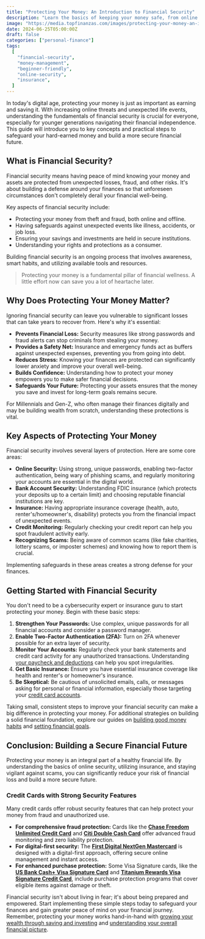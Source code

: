 ```yaml
---
title: "Protecting Your Money: An Introduction to Financial Security"
description: "Learn the basics of keeping your money safe, from online security tips to understanding insurance, to build a secure financial future."
image: "https://media.topfinanzas.com/images/protecting-your-money-an-introduction-to-financial-security.webp"
date: 2024-06-25T05:00:00Z
draft: false
categories: ["personal-finance"]
tags:
  [
    "financial-security",
    "money-management",
    "beginner-friendly",
    "online-security",
    "insurance",
  ]
---
```


In today's digital age, protecting your money is just as important as earning and saving it. With increasing online threats and unexpected life events, understanding the fundamentals of financial security is crucial for everyone, especially for younger generations navigating their financial independence. This guide will introduce you to key concepts and practical steps to safeguard your hard-earned money and build a more secure financial future.

## What is Financial Security?

Financial security means having peace of mind knowing your money and assets are protected from unexpected losses, fraud, and other risks. It's about building a defense around your finances so that unforeseen circumstances don't completely derail your financial well-being.

Key aspects of financial security include:

- Protecting your money from theft and fraud, both online and offline.
- Having safeguards against unexpected events like illness, accidents, or job loss.
- Ensuring your savings and investments are held in secure institutions.
- Understanding your rights and protections as a consumer.

Building financial security is an ongoing process that involves awareness, smart habits, and utilizing available tools and resources.

> Protecting your money is a fundamental pillar of financial wellness. A little effort now can save you a lot of heartache later.

## Why Does Protecting Your Money Matter?

Ignoring financial security can leave you vulnerable to significant losses that can take years to recover from. Here's why it's essential:

- **Prevents Financial Loss:** Security measures like strong passwords and fraud alerts can stop criminals from stealing your money.
- **Provides a Safety Net:** Insurance and emergency funds act as buffers against unexpected expenses, preventing you from going into debt.
- **Reduces Stress:** Knowing your finances are protected can significantly lower anxiety and improve your overall well-being.
- **Builds Confidence:** Understanding how to protect your money empowers you to make safer financial decisions.
- **Safeguards Your Future:** Protecting your assets ensures that the money you save and invest for long-term goals remains secure.

For Millennials and Gen-Z, who often manage their finances digitally and may be building wealth from scratch, understanding these protections is vital.

## Key Aspects of Protecting Your Money

Financial security involves several layers of protection. Here are some core areas:

- **Online Security:** Using strong, unique passwords, enabling two-factor authentication, being wary of phishing scams, and regularly monitoring your accounts are essential in the digital world.
- **Bank Account Security:** Understanding FDIC insurance (which protects your deposits up to a certain limit) and choosing reputable financial institutions are key.
- **Insurance:** Having appropriate insurance coverage (health, auto, renter's/homeowner's, disability) protects you from the financial impact of unexpected events.
- **Credit Monitoring:** Regularly checking your credit report can help you spot fraudulent activity early.
- **Recognizing Scams:** Being aware of common scams (like fake charities, lottery scams, or imposter schemes) and knowing how to report them is crucial.

Implementing safeguards in these areas creates a strong defense for your finances.

## Getting Started with Financial Security

You don't need to be a cybersecurity expert or insurance guru to start protecting your money. Begin with these basic steps:

1. **Strengthen Your Passwords:** Use complex, unique passwords for all financial accounts and consider a password manager.
2. **Enable Two-Factor Authentication (2FA):** Turn on 2FA whenever possible for an extra layer of security.
3. **Monitor Your Accounts:** Regularly check your bank statements and credit card activity for any unauthorized transactions. Understanding [your paycheck and deductions](/personal-finance/understanding-your-paycheck-taxes-deductions-and-net-pay-explained) can help you spot irregularities.
4. **Get Basic Insurance:** Ensure you have essential insurance coverage like health and renter's or homeowner's insurance.
5. **Be Skeptical:** Be cautious of unsolicited emails, calls, or messages asking for personal or financial information, especially those targeting your [credit card accounts](/personal-finance/understanding-different-types-of-credit-cards-rewards-low-apr-secured-and-more).

Taking small, consistent steps to improve your financial security can make a big difference in protecting your money. For additional strategies on building a solid financial foundation, explore our guides on [building good money habits](/personal-finance/building-good-money-habits-consistency-is-key) and [setting financial goals](/personal-finance/setting-financial-goals-a-beginners-guide-to-planning-your-future).

## Conclusion: Building a Secure Financial Future

Protecting your money is an integral part of a healthy financial life. By understanding the basics of online security, utilizing insurance, and staying vigilant against scams, you can significantly reduce your risk of financial loss and build a more secure future.

### Credit Cards with Strong Security Features

Many credit cards offer robust security features that can help protect your money from fraud and unauthorized use.

- **For comprehensive fraud protection:** Cards like the [**Chase Freedom Unlimited Credit Card**](/financial-solutions/chase-freedom-unlimited-credit-card-benefits) and [**Citi Double Cash Card**](/financial-solutions/citi-double-cash-credit-card-benefits) offer advanced fraud monitoring and zero liability protection.
- **For digital-first security:** The [**First Digital NextGen Mastercard**](/financial-solutions/first-digital-nextgen-mastercard-benefits) is designed with a digital-first approach, offering secure online management and instant access.
- **For enhanced purchase protection:** Some Visa Signature cards, like the [**US Bank Cash+ Visa Signature Card**](/financial-solutions/us-bank-cash-plus-visa-signature-card-benefits) and [**Titanium Rewards Visa Signature Credit Card**](/financial-solutions/titanium-rewards-visa-signature-credit-card-benefits), include purchase protection programs that cover eligible items against damage or theft.

Financial security isn't about living in fear; it's about being prepared and empowered. Start implementing these simple steps today to safeguard your finances and gain greater peace of mind on your financial journey. Remember, protecting your money works hand-in-hand with [growing your wealth through saving and investing](/personal-finance/the-difference-between-saving-and-investing-which-should-you-do-first) and [understanding your overall financial picture](/personal-finance/your-net-worth-explained-what-it-is-and-how-to-calculate-it).
